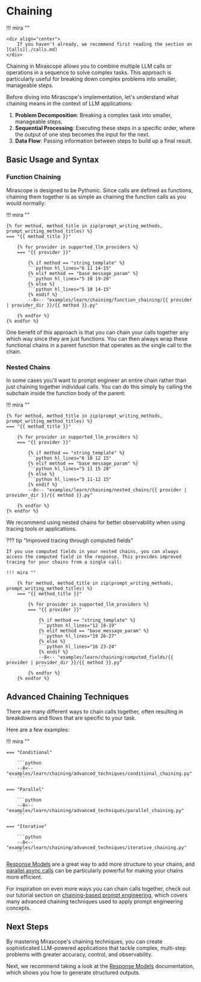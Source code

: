 # Chaining

!!! mira ""

    <div align="center">
        If you haven't already, we recommend first reading the section on [Calls](./calls.md)
    </div>

Chaining in Mirascope allows you to combine multiple LLM calls or operations in a sequence to solve complex tasks. This approach is particularly useful for breaking down complex problems into smaller, manageable steps.

Before diving into Mirascope's implementation, let's understand what chaining means in the context of LLM applications:

1. **Problem Decomposition**: Breaking a complex task into smaller, manageable steps.
2. **Sequential Processing**: Executing these steps in a specific order, where the output of one step becomes the input for the next.
3. **Data Flow**: Passing information between steps to build up a final result.

## Basic Usage and Syntax

### Function Chaining

Mirascope is designed to be Pythonic. Since calls are defined as functions, chaining them together is as simple as chaining the function calls as you would normally:

!!! mira ""

    {% for method, method_title in zip(prompt_writing_methods, prompt_writing_method_titles) %}
    === "{{ method_title }}"

        {% for provider in supported_llm_providers %}
        === "{{ provider }}"

            {% if method == "string_template" %}
            ```python hl_lines="6 11 14-15"
            {% elif method == "base_message_param" %}
            ```python hl_lines="5 10 19-20"
            {% else %}
            ```python hl_lines="5 10 14-15"
            {% endif %}
            --8<-- "examples/learn/chaining/function_chaining/{{ provider | provider_dir }}/{{ method }}.py"
            ```
        {% endfor %}
    {% endfor %}

One benefit of this approach is that you can chain your calls together any which way since they are just functions. You can then always wrap these functional chains in a parent function that operates as the single call to the chain.

### Nested Chains

In some cases you'll want to prompt engineer an entire chain rather than just chaining together individual calls. You can do this simply by calling the subchain inside the function body of the parent:

!!! mira ""

    {% for method, method_title in zip(prompt_writing_methods, prompt_writing_method_titles) %}
    === "{{ method_title }}"

        {% for provider in supported_llm_providers %}
        === "{{ provider }}"

            {% if method == "string_template" %}
            ```python hl_lines="6 10 12 15"
            {% elif method == "base_message_param" %}
            ```python hl_lines="5 11 15 20"
            {% else %}
            ```python hl_lines="5 11-12 15"
            {% endif %}
            --8<-- "examples/learn/chaining/nested_chains/{{ provider | provider_dir }}/{{ method }}.py"
            ```
        {% endfor %}
    {% endfor %}

We recommend using nested chains for better observability when using tracing tools or applications.

??? tip "Improved tracing through computed fields"

    If you use computed fields in your nested chains, you can always access the computed field in the response. This provides improved tracing for your chains from a single call:

    !!! mira ""

        {% for method, method_title in zip(prompt_writing_methods, prompt_writing_method_titles) %}
        === "{{ method_title }}"

            {% for provider in supported_llm_providers %}
            === "{{ provider }}"

                {% if method == "string_template" %}
                ```python hl_lines="12 18-19"
                {% elif method == "base_message_param" %}
                ```python hl_lines="19 26-27"
                {% else %}
                ```python hl_lines="16 23-24"
                {% endif %}
                --8<-- "examples/learn/chaining/computed_fields/{{ provider | provider_dir }}/{{ method }}.py"
                ```
            {% endfor %}
        {% endfor %}

## Advanced Chaining Techniques

There are many different ways to chain calls together, often resulting in breakdowns and flows that are specific to your task.

Here are a few examples:

!!! mira ""

    === "Conditional"

        ```python
        --8<-- "examples/learn/chaining/advanced_techniques/conditional_chaining.py"
        ```

    === "Parallel"

        ```python
        --8<-- "examples/learn/chaining/advanced_techniques/parallel_chaining.py"
        ```

    === "Iterative"

        ```python
        --8<-- "examples/learn/chaining/advanced_techniques/iterative_chaining.py"
        ```

[Response Models](response_models/index.md) are a great way to add more structure to your chains, and [parallel async calls](./async.md#parallel-async-calls) can be particularly powerful for making your chains more efficient.

For inspiration on even more ways you can chain calls together, check out our tutorial section on [chaining-based prompt engineering](../tutorials/prompt_engineering/chaining_based/self_refine.ipynb), which covers many advanced chaining techniques used to apply prompt engineering concepts.

## Next Steps

By mastering Mirascope's chaining techniques, you can create sophisticated LLM-powered applications that tackle complex, multi-step problems with greater accuracy, control, and observability.

Next, we recommend taking a look at the [Response Models](response_models/index.md) documentation, which shows you how to generate structured outputs.
